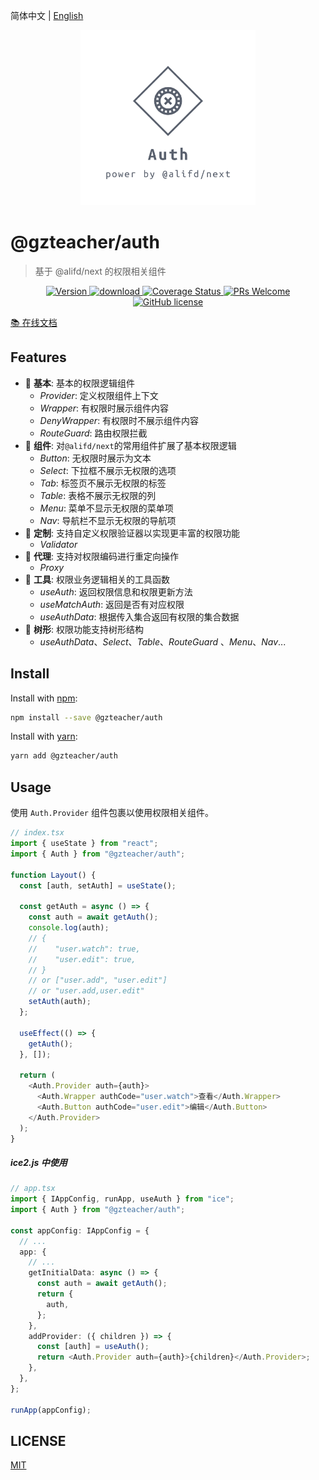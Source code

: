 简体中文 | [English](./READEME.zh-en.md)

<p align="center">
  <a href="https://github.com/yyz945947732/gzteacher-auth">
    <img alt="@gzteacher/auth" src="./public/logo.png" width="280" />
  </a>
</p>

# @gzteacher/auth

> 基于 @alifd/next 的权限相关组件

<p align="center">
  <a href="https://www.npmjs.com/package/@gzteacher/auth">
    <img src="https://img.shields.io/npm/v/@gzteacher/auth.svg" alt="Version" />
  </a>
  <a href="https://www.npmjs.com/package/@gzteacher/auth">
    <img src="https://img.shields.io/npm/dm/@gzteacher/auth.svg" alt="download" />
  </a>
  <a href="https://coveralls.io/github/yyz945947732/gzteacher-auth?branch=master">
    <img
      src="https://coveralls.io/repos/github/yyz945947732/gzteacher-auth/badge.svg?branch=master"
      alt="Coverage Status"
    />
  </a>
  <a href="https://github.com/yyz945947732/gzteacher-auth/pulls">
    <img
      src="https://img.shields.io/badge/PRs-welcome-brightgreen.svg"
      alt="PRs Welcome"
    />
  </a>
  <a href="/LICENSE">
    <img
      src="https://img.shields.io/badge/license-MIT-blue.svg"
      alt="GitHub license"
    />
  </a>
</p>

[📚 在线文档](https://64cca10e002c2d1cef000809-ugtkbjwoyj.chromatic.com/)

## Features

- 🐒 **基本**: 基本的权限逻辑组件
  - _Provider_: 定义权限组件上下文
  - _Wrapper_: 有权限时展示组件内容
  - _DenyWrapper_: 有权限时不展示组件内容
  - _RouteGuard_: 路由权限拦截
- 🐯 **组件**: 对`@alifd/next`的常用组件扩展了基本权限逻辑
  - _Button_: 无权限时展示为文本
  - _Select_: 下拉框不展示无权限的选项
  - _Tab_: 标签页不展示无权限的标签
  - _Table_: 表格不展示无权限的列
  - _Menu_: 菜单不显示无权限的菜单项
  - _Nav_: 导航栏不显示无权限的导航项
- 🤖️ **定制**: 支持自定义权限验证器以实现更丰富的权限功能
  - _Validator_
- 🦁 **代理**: 支持对权限编码进行重定向操作
  - _Proxy_
- 🐌 **工具**: 权限业务逻辑相关的工具函数
  - _useAuth_: 返回权限信息和权限更新方法
  - _useMatchAuth_: 返回是否有对应权限
  - _useAuthData_: 根据传入集合返回有权限的集合数据
- 🌲 **树形**: 权限功能支持树形结构
  - _useAuthData_、_Select_、_Table_、_RouteGuard_ 、_Menu_、_Nav_...

## Install

Install with [npm](https://www.npmjs.com/):

```sh
npm install --save @gzteacher/auth
```

Install with [yarn](https://yarnpkg.com/):

```sh
yarn add @gzteacher/auth
```

## Usage

使用 `Auth.Provider` 组件包裹以使用权限相关组件。

```typescript
// index.tsx
import { useState } from "react";
import { Auth } from "@gzteacher/auth";

function Layout() {
  const [auth, setAuth] = useState();

  const getAuth = async () => {
    const auth = await getAuth();
    console.log(auth);
    // {
    //    "user.watch": true,
    //    "user.edit": true,
    // }
    // or ["user.add", "user.edit"]
    // or "user.add,user.edit"
    setAuth(auth);
  };

  useEffect(() => {
    getAuth();
  }, []);

  return (
    <Auth.Provider auth={auth}>
      <Auth.Wrapper authCode="user.watch">查看</Auth.Wrapper>
      <Auth.Button authCode="user.edit">编辑</Auth.Button>
    </Auth.Provider>
  );
}
```

##### ice2.js 中使用

```typescript
// app.tsx
import { IAppConfig, runApp, useAuth } from "ice";
import { Auth } from "@gzteacher/auth";

const appConfig: IAppConfig = {
  // ...
  app: {
    // ...
    getInitialData: async () => {
      const auth = await getAuth();
      return {
        auth,
      };
    },
    addProvider: ({ children }) => {
      const [auth] = useAuth();
      return <Auth.Provider auth={auth}>{children}</Auth.Provider>;
    },
  },
};

runApp(appConfig);
```

## LICENSE

[MIT](https://github.com/yyz945947732/gzteacher-auth/blob/master/LICENCE.md)
